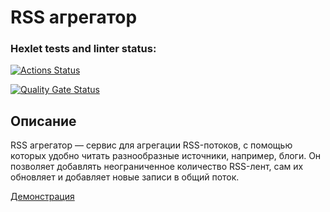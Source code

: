 # RSS агрегатор

### Hexlet tests and linter status:

[![Actions Status](https://github.com/v-semyashkina/frontend-project-11/actions/workflows/hexlet-check.yml/badge.svg)](https://github.com/v-semyashkina/frontend-project-11/actions)

[![Quality Gate Status](https://sonarcloud.io/api/project_badges/measure?project=v-semyashkina_frontend-project-11&metric=alert_status)](https://sonarcloud.io/summary/new_code?id=v-semyashkina_frontend-project-11)

## Описание

RSS агрегатор — сервис для агрегации RSS-потоков, с помощью которых удобно читать разнообразные источники, например, блоги. Он позволяет добавлять неограниченное количество RSS-лент, сам их обновляет и добавляет новые записи в общий поток.

[Демонстрация](https://frontend-project-11-delta-eight.vercel.app/)
